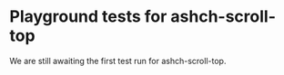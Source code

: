 # Playground tests for ashch-scroll-top
We are still awaiting the first test run for ashch-scroll-top.
